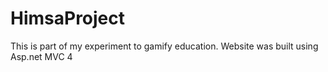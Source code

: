 HimsaProject
============

This is part of my experiment to gamify education. Website was built using Asp.net MVC 4